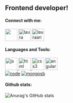 






## Frontend developer!

  
<h4>Connect with me:</h4>
<p>
<a href="https://twitter.com/@aristegui02" target="blank"><img align="center" src="https://i.ibb.co/dMYV3DX/icons8-twitter-128.png" alt="" height="40" width="40" /></a>
<a href="https://www.linkedin.com/in/lauraaristegui/" target="blank"><img align="center" src="https://i.ibb.co/LP7Mssm/icons8-linkedin-128.png" alt="laura aristegui" height="40" width="40" /></a>
<a href="https://instagram.com/marialauraaristegui" target="blank"><img align="center" src="https://i.ibb.co/d02FBrt/icons8-instagram-old-128.png" alt="lauraaristegui" height="40" width="40" /></a>
</p>

<h4>Languages and Tools:</h4>

<p> 
 <a href="https://developer.mozilla.org/en-US/docs/Web/JavaScript" target="_blank"> <img src="https://i.ibb.co/rGYm7Lh/icons8-javascript-logo-128.png" alt="js" width="40" height="40"/> </a> 
<a href="https://www.w3.org/html/" target="_blank"> <img src="![image](https://user-images.githubusercontent.com/69224902/211224766-134c4996-71a4-4db3-9e7d-0fe56188671b.png)
" alt="html" width="40" height="40"/> </a> 
 <a href="https://www.w3schools.com/css/" target="_blank"> <img src="https://upload.wikimedia.org/wikipedia/commons/thumb/3/3d/CSS.3.svg/1461px-CSS.3.svg.png" alt="css3" width="40" height="40"/></a> 
 <a href="https://angular.io/" target="_blank"> <img src="https://upload.wikimedia.org/wikipedia/commons/thumb/c/cf/Angular_full_color_logo.svg/2048px-Angular_full_color_logo.svg.png" alt="angular" width="40" height="40"/> </a> 
 <br>
 <a href="https://nodejs.org/es/" target="_blank"> <img src="https://icongr.am/devicon/nodejs-plain.svg?size=40&color=74bec2" alt="node"/></a> 
 <a href="https://www.mongodb.com/es" target="_blank"> <img src="https://icongr.am/devicon/mongodb-plain-wordmark.svg?size=40&color=74bec2" alt="mongosb"/> </a> 
 
<h4>Github stats:</h4>
  
![Anurag's GitHub stats](https://github-readme-stats.vercel.app/api?username=lauraaristegui&theme=react&show_icons=true)
